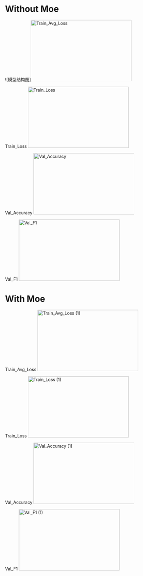 # Without Moe

![模型结构图]<img width="330" height="200" alt="Train_Avg_Loss" src="https://github.com/user-attachments/assets/dff72e17-c928-4e7e-b585-6774e7a72c77" />

Train_Loss
<img width="330" height="200" alt="Train_Loss" src="https://github.com/user-attachments/assets/6e6fbaf3-1c74-4727-8a9c-bdf67a12a0a2" />

Val_Accuracy
<img width="330" height="200" alt="Val_Accuracy" src="https://github.com/user-attachments/assets/ae0ca1f8-7c8a-449b-b862-30884977a7f6" />

Val_F1
<img width="330" height="200" alt="Val_F1" src="https://github.com/user-attachments/assets/72c2cd90-9856-4069-97e6-3c3fd3b73ec0" />



# With Moe
Train_Avg_Loss
<img width="330" height="200" alt="Train_Avg_Loss (1)" src="https://github.com/user-attachments/assets/5154cf4c-5c8d-42b7-897c-38e274a83f20" />

Train_Loss
<img width="330" height="200" alt="Train_Loss (1)" src="https://github.com/user-attachments/assets/61e24e03-16eb-4ffe-90fa-fab87d0d0554" />

Val_Accuracy
<img width="330" height="200" alt="Val_Accuracy (1)" src="https://github.com/user-attachments/assets/d5e74e42-cfb2-4554-ba28-016c2bd672d5" />

Val_F1
<img width="330" height="200" alt="Val_F1 (1)" src="https://github.com/user-attachments/assets/e8eb064c-9780-42b7-a970-11dbc80b5399" />
